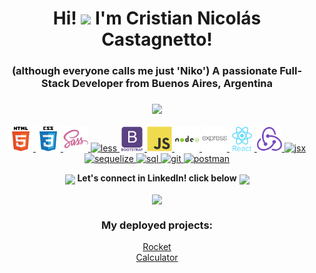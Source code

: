 <h1 align="center">Hi! <img src = "https://raw.githubusercontent.com/MartinHeinz/MartinHeinz/master/wave.gif" width = 50px> I'm Cristian Nicolás Castagnetto!</h1>
<h3 align="center">(although everyone calls me just 'Niko') A passionate Full-Stack Developer from Buenos Aires, Argentina</h3>

<h3 align="center"><img src = "https://media2.giphy.com/media/QssGEmpkyEOhBCb7e1/giphy.gif?cid=ecf05e47a0n3gi1bfqntqmob8g9aid1oyj2wr3ds3mg700bl&rid=giphy.gif" width = 32px></h3>
<p align="center"> 
<a href="https://www.w3.org/html/" target="_blank"> <img src="https://raw.githubusercontent.com/devicons/devicon/master/icons/html5/html5-original-wordmark.svg" alt="html5" width="40" height="40"/> </a> <a href="https://www.w3schools.com/css/" target="_blank"> <img src="https://raw.githubusercontent.com/devicons/devicon/master/icons/css3/css3-original-wordmark.svg" alt="css3" width="40" height="40"/> </a> <a href="https://sass-lang.com" target="_blank"> <img src="https://raw.githubusercontent.com/devicons/devicon/master/icons/sass/sass-original.svg" alt="less" width="40" height="40"/> </a> <a href="https://lesscss.org" target="_blank"> <img src="https://blog.evidaliahost.com/wp-content/uploads/2015/03/399x223xless.jpg.pagespeed.ic.10rrFZR-wa.jpg" alt="less" height="40"/> </a> <a href="https://getbootstrap.com" target="_blank"> <img src="https://raw.githubusercontent.com/devicons/devicon/master/icons/bootstrap/bootstrap-plain-wordmark.svg" alt="bootstrap" width="40" height="40"/> </a> <a href="https://developer.mozilla.org/en-US/docs/Web/JavaScript" target="_blank"> <img src="https://raw.githubusercontent.com/devicons/devicon/master/icons/javascript/javascript-original.svg" alt="javascript" width="40" height="40"/> </a>
 <a href="https://nodejs.org" target="_blank"> <img src="https://raw.githubusercontent.com/devicons/devicon/master/icons/nodejs/nodejs-original-wordmark.svg" alt="nodejs" width="40" height="40"/> </a> <a href="https://expressjs.com" target="_blank"> <img src="https://raw.githubusercontent.com/devicons/devicon/master/icons/express/express-original-wordmark.svg" alt="express" width="40" height="40"/> </a> <a href="https://reactjs.org/" target="_blank"> <img src="https://raw.githubusercontent.com/devicons/devicon/master/icons/react/react-original-wordmark.svg" alt="react" width="40" height="40"/> </a> <a href="https://redux.js.org" target="_blank"> <img src="https://raw.githubusercontent.com/devicons/devicon/master/icons/redux/redux-original.svg" alt="redux" width="40" height="40"/> </a> <a href="https://es.reactjs.org/docs/introducing-jsx.html" target="_blank"> <img src="https://cdn-icons-png.flaticon.com/512/460/460752.png" alt="jsx" width="40" height="40"/> </a> <a href="https://www.npmjs.com/package/sequelize" target="_blank"> <img src="https://encrypted-tbn0.gstatic.com/images?q=tbn:ANd9GcQcFASGEZk5cd9b8owxaiY5Tn8t_bzm4n5fsJUByYfBxXlhFAW_7juzn0fSSnaywz62-qY&usqp=CAU" alt="sequelize" height="40"/> </a> <a href="https://datademia.es/blog/que-es-sql" target="_blank"> <img src="https://encrypted-tbn0.gstatic.com/images?q=tbn:ANd9GcTEHtPf3JNY0qmUeKSnzNEpCtspxxK_mzeEPQ&usqp=CAU" alt="sql" height="40"/> </a> <a href="https://git-scm.com/" target="_blank"> <img src="https://www.vectorlogo.zone/logos/git-scm/git-scm-icon.svg" alt="git" width="40" height="40"/> </a> <a href="https://postman.com" target="_blank"> <img src="https://www.vectorlogo.zone/logos/getpostman/getpostman-icon.svg" alt="postman" width="40" height="40"/> </a></p>

<div align="center">
<spam align="center"><img src='https://inkster.co/wp-content/uploads/2020/01/Phone_INK.gif' width="60px" align="center"></h3>
<span align="center"><b>Let's connect in LinkedIn! click below</b></span>
<span align="center"><img src='https://inkster.co/wp-content/uploads/2020/01/Phone_INK.gif' width="60px" align="center"></h3>
 </div>
<p align="center">
<a href = 'https://www.linkedin.com/in/cristian-nicolas-castagnetto-full-stack-dev/' target="_blank">  <img width = '32px' align= 'center' src="https://raw.githubusercontent.com/rahulbanerjee26/githubAboutMeGenerator/main/icons/linked-in-alt.svg"/> </a> </a>  </a> 
<!-- <a href = 'https://www.github.com/cNikoc/'> <img width = '32px' align= 'center' src="https://raw.githubusercontent.com/rahulbanerjee26/githubAboutMeGenerator/main/icons/github.svg"/></a> 
</p>
 -->

 <h3 align="center">My deployed projects:</h3>
 <div align="center">
  <a target="_blank" href="https://rocketprojectarg.netlify.app/">Rocket</a>
 </div>
 <div align="center">
   <a align="center"  target="_blank" href="https://cnikoc.github.io/Calculator-Calculadora./">Calculator</a>
 </div>


